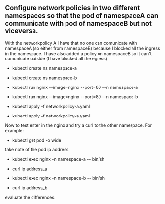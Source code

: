 ## Configure network policies in two different namespaces so that the pod of namespaceA can communicate with pod of namespaceB but not viceversa.


With the networkpolicy A I have that no one can comunicate with namespaceA (so either from namespaceB) because I blocked all the ingress in the namespace. 
I have also added a policy on namespaceB so it can't comunicate outside (I have blocked all the egress)


* kubectl create ns namespace-a
* kubectl create ns namespace-b

* kubectl run nginx --image=nginx --port=80 --n namespace-a
* kubectl run nginx --image=nginx --port=80 --n namespace-b

* kubectl apply -f networkpolicy-a.yaml
* kubectl apply -f networkpolicy-a.yaml

Now to test enter in the nginx and try a curl to the other namespace.
For example:

* kubectl get pod -o wide

take note of the pod ip address

* kubectl exec nginx -n namespace-a -- bin/sh
- curl ip address_a

* kubectl exec nginx -n namespace-b -- bin/sh
- curl ip address_b

evaluate the differences.
